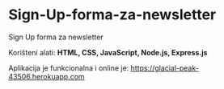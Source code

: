 # Sign-Up-forma-za-newsletter
Sign Up forma za newsletter

Korišteni alati: **HTML, CSS, JavaScript, Node.js, Express.js**

Aplikacija je funkcionalna i online je: https://glacial-peak-43506.herokuapp.com
